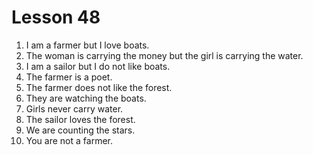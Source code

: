 # Lesson 48

1. I am a farmer but I love boats.
2. The woman is carrying the money but the girl is carrying the water.
3. I am a sailor but I do not like boats.
4. The farmer is a poet.
5. The farmer does not like the forest.
6. They are watching the boats.
7. Girls never carry water.
8. The sailor loves the forest.
9. We are counting the stars.
10. You are not a farmer.
